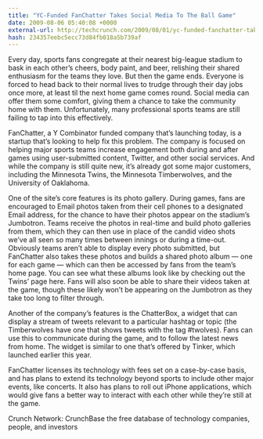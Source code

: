 ```yaml
---
title: "YC-Funded FanChatter Takes Social Media To The Ball Game"
date: 2009-08-06 05:40:08 +0000
external-url: http://techcrunch.com/2009/08/01/yc-funded-fanchatter-takes-social-media-to-the-ball-game/
hash: 234357eebc5ecc73d84fb018a5b739af
---
```


Every day, sports fans congregate at their nearest big-league stadium to bask in each other’s cheers, body paint, and beer, relishing their shared enthusiasm for the teams they love.  But then the game ends.  Everyone is forced to head back to their normal lives to trudge through their day jobs once more, at least til the next home game comes round.  Social media can offer them some comfort, giving them a chance to take the community home with them.  Unfortunately, many professional sports teams are still failing to tap into this effectively.

FanChatter, a Y Combinator funded company that’s launching today, is a startup that’s looking to help fix this problem.  The company is focused on helping major sports teams increase engagement both during and after games using user-submitted content, Twitter, and other social services.  And while the company is still quite new, it’s already got some major customers, including the Minnesota Twins, the Minnesota Timberwolves, and the University of Oaklahoma. 

One of the site’s core features is its photo gallery.  During games, fans are encouraged to Email photos taken from their cell phones to a designated Email address, for the chance to have their photos appear on the stadium’s Jumbotron.  Teams receive the photos in real-time and build photo galleries from them, which they can then use in place of the candid video shots we’ve all seen so many times between innings or during a time-out.  Obviously teams aren’t able to display every photo submitted, but FanChatter also takes these photos and builds a shared photo album — one for each game — which can then be accessed by fans from the team’s home page.  You can see what these albums look like by checking out the Twins’ page here.  Fans will also soon be able to share their videos taken at the game, though these likely won’t be appearing on the Jumbotron as they take too long to filter through.

Another of the company’s features is the ChatterBox, a widget that can display a stream of tweets relevant to a particular hashtag or topic (the Timberwolves have one that shows tweets with the tag #twolves).  Fans can use this to communicate during the game, and to follow the latest news from home.  The widget is similar to one that’s offered by Tinker, which launched earlier this year.

FanChatter licenses its technology with fees set on a case-by-case basis, and has plans to extend its technology beyond sports to include other major events, like concerts.  It also has plans to roll out iPhone applications, which would give fans a better way to interact with each other while they’re still at the game.




Crunch Network:  CrunchBase the free database of technology companies, people, and investors






    

